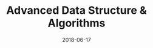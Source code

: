 ---
customer: ""
title: "Advanced Data Structure & Algorithms"
cover: "./data_structure_and_algorithms.png"
date: "2018-06-17"
task: ""
time: ""
---